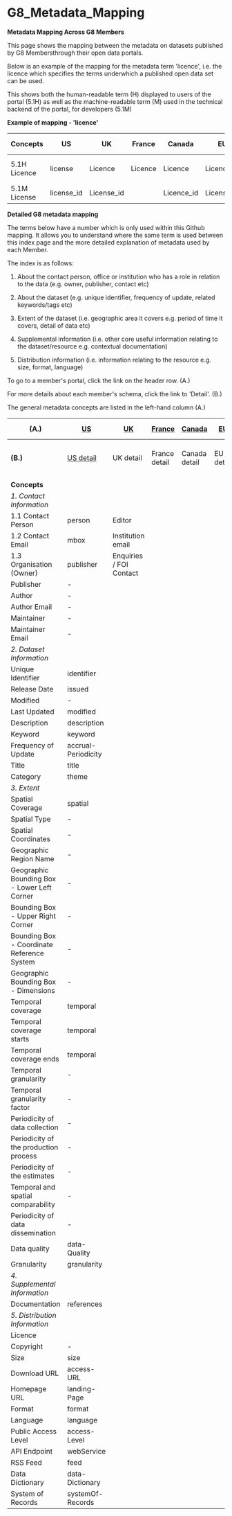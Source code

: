 G8_Metadata_Mapping
===================

**Metadata Mapping Across G8 Members**

This page shows the mapping between the metadata on datasets published by G8 Membersthrough their open data portals. 

Below is an example of the mapping for the metadata term 'licence', i.e. the licence which specifies the terms underwhich a published open data set can be used.

This shows both the human-readable term (H) displayed to users of the portal (5.1H) as well as the machine-readable term (M) used in the technical backend of the portal, for developers (5.1M)

**Example of mapping - 'licence'**

 **Concepts** |**US**|**UK**|**France**|**Canada**|**EU**|**Germany**|**Japan**|**Italy**|**Russian Federation**|
-----|------|-----|-----|-----|-----|-----|------|-----|-----
5.1H Licence|license|Licence|Licence|Licence|Licence|Nutzungs- bestimmungen|ライセンス|Licenza|Условия использования набора данных|
5.1M License|license_id|License_id||Licence_id|License_id|License_id|License_id|field_Licenza||


**Detailed G8 metadata mapping**

The terms below have a number which is only used within this Github mapping. It allows you to understand where the same term is used between this index page and the more detailed explanation of metadata used by each Member. 

The index is as follows:

1. About the contact person, office or institution who has a role in relation to the data (e.g. owner, publisher, contact etc)

2. About the dataset (e.g. unique identifier, frequency of update, related keywords/tags etc)

3. Extent of the dataset (i.e. geographic area it covers e.g. period of time it covers, detail of data etc)

4. Supplemental information (i.e. other core useful information relating to the dataset/resource e.g. contextual documentation)

5. Distribution information (i.e. information relating to the resource e.g. size, format, language)

To go to a member's portal, click the link on the header row. (A.)

For more details about each member's schema, click the link to 'Detail'. (B.)

The general metadata concepts are listed in the left-hand column (A.)

 (A.)|[US](http://www.data.gov)|[UK](http://www.data.gov.uk)|[France](http://www.data.gouv.fr)|[Canada](http://www.data.gc.ca)|[EU](http://www.open-data.europa.eu/open-data)|[Germany](http://www.govdata.de)|[Japan](http:www.datameti.go.jp/data)|[Italy](http://www.dati.gov.it)|Russian Federation*
-----|------|-----|-----|-----|-----|-----|------|-----|-----
 **(B.)**|[US detail](/USmetadata.md)|UK detail|France detail|Canada detail|EU detail|Germany detail|Japan detail|Italy detail|RF detail - *currently no single portal
||
 **Concepts** |
*1. Contact Information*| | |
1.1 Contact Person|person|Editor|
1.2 Contact Email|mbox|Institution email|
1.3 Organisation (Owner)|publisher|Enquiries / FOI Contact|
Publisher|-||
Author| - |
Author Email| - |
Maintainer| - |
Maintainer Email| - |
*2. Dataset Information*| |
Unique Identifier|identifier|
Release Date|issued| 
Modified| - |
Last Updated|modified| 
Description|description| 
Keyword|keyword| 
Frequency of Update|accrual- Periodicity|
Title|title| 
Category | theme |
*3. Extent* | |
Spatial Coverage|spatial|
Spatial Type| - |
Spatial Coordinates| - |
Geographic Region Name| - |
Geographic Bounding Box - Lower Left Corner| - |
Bounding Box - Upper Right Corner| - |
Bounding Box - Coordinate Reference System| - |  
Geographic Bounding Box - Dimensions| - |
Temporal coverage|temporal|
Temporal coverage starts|temporal|
Temporal coverage ends|temporal|
Temporal granularity| - |
Temporal granularity factor| - |
Periodicity of data collection| - |
Periodicity of the production process| - |
Periodicity of the estimates| - |
Temporal and spatial comparability| - |
Periodicity of data dissemination| - |
Data quality|data- Quality|
Granularity|granularity|
*4. Supplemental Information* | |
Documentation|references|  
*5. Distribution Information* | |
Licence| |
Copyright| - |
Size | size | 
Download URL|access- URL|
Homepage URL|landing- Page|
Format|format|
Language|language|
Public Access Level|access- Level| 
API Endpoint|webService|
RSS Feed|feed|
Data Dictionary|data- Dictionary|
System of Records|systemOf- Records|


